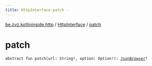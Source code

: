 ```yaml
---
title: HttpInterface.patch - 
---
```


[be.zvz.kotlininside.http](../index.html) / [HttpInterface](index.html) / [patch](./patch.html)

# patch

`abstract fun patch(url: String!, option: Option!): `[`JsonBrowser`](../../be.zvz.kotlininside.json/-json-browser/index.html)`!`